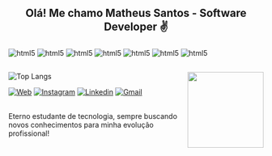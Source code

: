 ## <p align="center"> Olá! Me chamo Matheus Santos - Software Developer ✌ </p>

<div style="display: inline-block">
    <img align="center" alt="html5" src="https://img.shields.io/badge/HTML5-E34F26?style=for-the-badge&logo=html5&logoColor=white">
    <img align="center" alt="html5" src="https://img.shields.io/badge/CSS3-1572B6?style=for-the-badge&logo=css3&logoColor=white">
    <img align="center" alt="html5" src="https://img.shields.io/badge/JavaScript-F7DF1E?style=for-the-badge&logo=javascript&logoColor=black">
    <img align="center" alt="html5" src="https://img.shields.io/badge/Go-00ADD8?style=for-the-badge&logo=go&logoColor=white">
    <img align="center" alt="html5" src="https://img.shields.io/badge/Next-black?style=for-the-badge&logo=next.js&logoColor=white">
    <img align="center" alt="html5" src="https://img.shields.io/badge/MySQL-00000F?style=for-the-badge&logo=mysql&logoColor=white">
    <img align="center" alt="html5" src="https://img.shields.io/badge/PostgreSQL-316192?style=for-the-badge&logo=postgresql&logoColor=white">
</div> 

## 

![Top Langs](https://github-readme-stats.vercel.app/api/top-langs/?username=matheushermes&layout=compact&theme=dracula)
<img src="https://i.ibb.co/rp4hms4/Logo-01.png" min-width="150px" max-width="150px" width="150px" align="right" />

[![Web](https://img.shields.io/badge/website-000000?style=for-the-badge&logo=About.me&logoColor=white&url=https://thprogramador.com/)](https://thprogramador.com.br/bio/)
[![Instagram](https://img.shields.io/badge/Instagram-E4405F?style=for-the-badge&logo=instagram&logoColor=white)](https://www.instagram.com/thprogramador/)
[![Linkedin](https://img.shields.io/badge/LinkedIn-0077B5?style=for-the-badge&logo=linkedin&logoColor=white
)](https://www.linkedin.com/in/matheushermes/)
[![Gmail](https://img.shields.io/badge/Gmail-D14836?style=for-the-badge&logo=gmail&logoColor=white
)](mailto:contato@thprogramador.com)

</br>
Eterno estudante de tecnologia, sempre buscando novos conhecimentos para minha evolução profissional! <br/>
